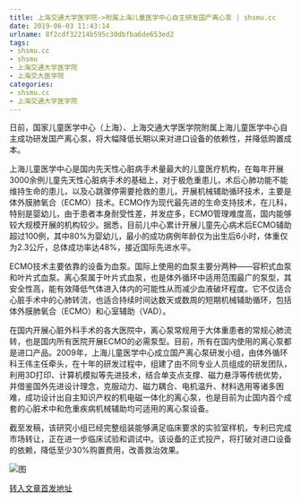 ```yaml
---
title: 上海交通大学医学院->附属上海儿童医学中心自主研发国产离心泵 | shsmu.cc
date: 2019-06-03 11:43:14
urlname: 8f2cdf32214b595c30dbfba6de653ed2
tags: 
- shsmu.cc
- shsmu
- 上海交通大学医学院
- 上海交大医学院
categories:
- shsmu.cc
- 上海交通大学医学院
---
```



日前，国家儿童医学中心（上海）、上海交通大学医学院附属上海儿童医学中心自主成功研发国产离心泵，将大幅降低长期以来对进口设备的依赖性，并降低购置成本。

上海儿童医学中心是国内先天性心脏病手术量最大的儿童医疗机构，在每年开展3000余例儿童先天性心脏病手术的基础上，对于极危重患儿，术后心肺功能不能维持生命的患儿，以及心跳骤停需要抢救的患儿，开展机械辅助循环技术，主要是体外膜肺氧合（ECMO）技术。ECMO作为现代最先进的生命支持技术，在儿科，特别是婴幼儿，由于患者本身耐受性差，并发症多，ECMO管理难度高，国内能够较大规模开展的机构较少。据悉，目前儿中心累计开展儿童先心病术后ECMO辅助超过100例，其中80%为婴幼儿，最小的成功病例年龄仅为出生后6小时，体重仅为2.3公斤，总体成功率达48%，接近国际先进水平。

ECMO技术主要依靠的设备为血泵。国际上使用的血泵主要分两种——容积式血泵和叶片式血泵。离心泵属于叶片式血泵，也是体外循环中适用范围最广的泵型，其安全性高，能有效降低气体进入体内的可能性从而减少血液破坏程度。它不仅适合心脏手术中的心肺转流，也适合持续时间达数天或数周的短期机械辅助循环，包括体外膜肺氧合（ECMO）和心室辅助（VAD）。

在国内开展心脏外科手术的各大医院中，离心泵常规用于大体重患者的常规心肺流转，也是国内所有医院开展ECMO的必需泵型。目前，所有在国内使用的离心泵都是进口产品。2009年，上海儿童医学中心成立国产离心泵研发小组，由体外循环科王伟主任牵头，在十年的研发过程中，组建了由不同专业人员组成的研发团队，利用3D打印、计算机模拟等先进技术，结合单支点支撑、磁力悬浮等传统优势，并借鉴国外先进设计理念，克服动力、磁力耦合、电机温升、材料选用等诸多困难，成功设计出自主知识产权的机电磁一体化的离心泵，也是目前为止国内首个成套的心脏术中和危重疾病机械辅助均可适用的离心泵设备。

截至发稿，该研究小组已经完整组装能够满足临床要求的实验室样机，专利已完成市场转让，正在进一步临床试验和调试中。该设备的正式投产，将打破对进口设备的依赖，降低至少30%购置费用，改善救治效果。



![图](https://www.shsmu.edu.cn/__local/4/47/6D/BC6A5639B8A99D3A202D12DB2DB_A74D587C_12D1F.jpg)

[转入文章首发地址](https://www.shsmu.edu.cn/news/info/1002/16542.htm)